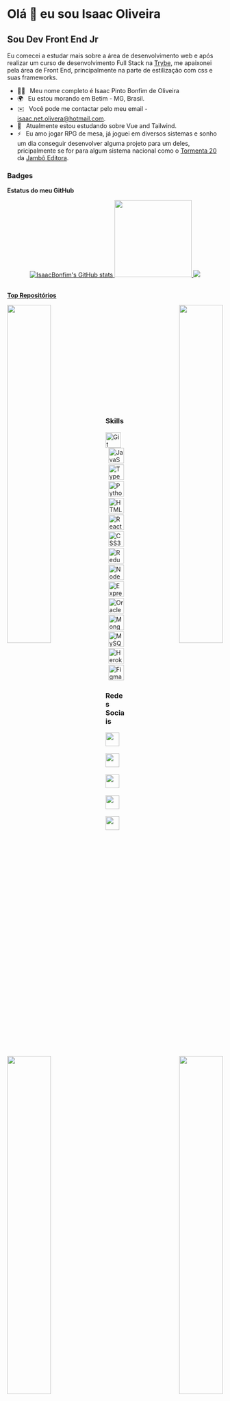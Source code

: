 Olá 👋 eu sou Isaac Oliveira
===============================

Sou Dev Front End Jr
----------------

Eu comecei a estudar mais sobre a área de desenvolvimento web e após realizar um curso de desenvolvimento Full Stack na [Trybe](https://www.betrybe.com/), me apaixonei pela área de Front End, principalmente na parte de estilização com css e suas frameworks.

* :curly_haired_man: &ensp;Meu nome completo é Isaac Pinto Bonfim de Oliveira
* 🌍 &ensp;Eu estou morando em Betim - MG, Brasil.
* ✉️  &ensp;Você pode me contactar pelo meu email - [isaac.net.olivera@hotmail.com](mailto:isaac.net.olivera@hotmail.com).
* 🧠 &ensp;Atualmente estou estudando sobre Vue and Tailwind.
* ⚡  &ensp;Eu amo jogar RPG de mesa, já joguei em diversos sistemas e sonho um dia conseguir desenvolver alguma projeto para um deles, pricipalmente se for para algum sistema nacional como o [Tormenta 20](https://site.jamboeditora.com.br/tormenta20/) da [Jambô Editora](https://jamboeditora.com.br/).


### Badges

<b>Estatus do meu GitHub</b>

<div align="center">
  <a href="https://github.com/IsaacBonfim" />
  <img src="https://github-readme-stats.vercel.app/api?username=IsaacBonfim&show_icons=true&hide=&count_private=true&title_color=10b981&text_color=ffffff&icon_color=3382ed&bg_color=0f172a&hide_border=true&show_icons=true" alt="IsaacBonfim's GitHub stats" />
  <img height="180em" src="https://github-readme-stats.vercel.app/api/top-langs/?username=IsaacBonfim&layout=compact&langs_count=7&theme=tokyonight" />
  <img src="https://github-readme-streak-stats.herokuapp.com/?user=IsaacBonfim&stroke=ffffff&background=0f172a&ring=10b981&fire=10b981&currStreakNum=ffffff&currStreakLabel=10b981&sideNums=ffffff&sideLabels=ffffff&dates=ffffff&hide_border=true" />
</div>

<br />

<b>Top Repositórios</b>

<div width="100%" align="center"><a href="https://github.com/IsaacBonfim/19-projeto-app-de-receitas" align="left"><img align="left" width="45%" src="https://github-readme-stats.vercel.app/api/pin/?username=IsaacBonfim&repo=19-projeto-app-de-receitas&title_color=10b981&text_color=ffffff&icon_color=3382ed&bg_color=0f172a&hide_border=true&locale=en" /></a><a href="https://github.com/IsaacBonfim/14-projeto-trybetunes" align="right"><img align="right" width="45%" src="https://github-readme-stats.vercel.app/api/pin/?username=IsaacBonfim&repo=14-projeto-trybetunes&title_color=10b981&text_color=ffffff&icon_color=3382ed&bg_color=0f172a&hide_border=true&locale=en" /></a></div><br /><br /><br /><br /><br /><br /><br />

<div width="100%" align="center"><a href="https://github.com/IsaacBonfim/13-projeto-tryunfo" align="left"><img align="left" width="45%" src="https://github-readme-stats.vercel.app/api/pin/?username=IsaacBonfim&repo=13-projeto-tryunfo&title_color=10b981&text_color=ffffff&icon_color=3382ed&bg_color=0f172a&hide_border=true&locale=en" /></a><a href="https://github.com/IsaacBonfim/17-projeto-trivia" align="right"><img align="right" width="45%" src="https://github-readme-stats.vercel.app/api/pin/?username=IsaacBonfim&repo=17-projeto-trivia&title_color=10b981&text_color=ffffff&icon_color=3382ed&bg_color=0f172a&hide_border=true&locale=en" /></a></div>
<br /><br /><br /><br /><br /><br /><br />

### Skills

<p align="left">
<a href="https://git-scm.com/" target="_blank" rel="noreferrer"><img src="https://raw.githubusercontent.com/danielcranney/readme-generator/main/public/icons/skills/git-colored.svg" width="36" height="36" alt="Git" /></a>
&ensp;<a href="https://developer.mozilla.org/en-US/docs/Web/JavaScript" target="_blank" rel="noreferrer"><img src="https://raw.githubusercontent.com/danielcranney/readme-generator/main/public/icons/skills/javascript-colored.svg" width="36" height="36" alt="JavaScript" /></a>
&ensp;<a href="https://www.typescriptlang.org/" target="_blank" rel="noreferrer"><img src="https://raw.githubusercontent.com/danielcranney/readme-generator/main/public/icons/skills/typescript-colored.svg" width="36" height="36" alt="TypeScript" /></a>
&ensp;<a href="https://www.python.org/" target="_blank" rel="noreferrer"><img src="https://raw.githubusercontent.com/danielcranney/readme-generator/main/public/icons/skills/python-colored.svg" width="36" height="36" alt="Python" /></a>
&ensp;<a href="https://developer.mozilla.org/en-US/docs/Glossary/HTML5" target="_blank" rel="noreferrer"><img src="https://raw.githubusercontent.com/danielcranney/readme-generator/main/public/icons/skills/html5-colored.svg" width="36" height="36" alt="HTML5" /></a>
&ensp;<a href="https://reactjs.org/" target="_blank" rel="noreferrer"><img src="https://raw.githubusercontent.com/danielcranney/readme-generator/main/public/icons/skills/react-colored.svg" width="36" height="36" alt="React" /></a>
&ensp;<a href="https://www.w3.org/TR/CSS/#css" target="_blank" rel="noreferrer"><img src="https://raw.githubusercontent.com/danielcranney/readme-generator/main/public/icons/skills/css3-colored.svg" width="36" height="36" alt="CSS3" /></a>
&ensp;<a href="https://redux.js.org/" target="_blank" rel="noreferrer"><img src="https://raw.githubusercontent.com/danielcranney/readme-generator/main/public/icons/skills/redux-colored.svg" width="36" height="36" alt="Redux" /></a>
&ensp;<a href="https://nodejs.org/en/" target="_blank" rel="noreferrer"><img src="https://raw.githubusercontent.com/danielcranney/readme-generator/main/public/icons/skills/nodejs-colored.svg" width="36" height="36" alt="NodeJS" /></a>
&ensp;<a href="https://expressjs.com/" target="_blank" rel="noreferrer"><img src="https://raw.githubusercontent.com/danielcranney/readme-generator/main/public/icons/skills/express-colored.svg" width="36" height="36" alt="Express" /></a>
&ensp;<a href="https://www.oracle.com/uk/index.html" target="_blank" rel="noreferrer"><img src="https://raw.githubusercontent.com/danielcranney/readme-generator/main/public/icons/skills/oracle-colored.svg" width="36" height="36" alt="Oracle" /></a>
&ensp;<a href="https://www.mongodb.com/" target="_blank" rel="noreferrer"><img src="https://raw.githubusercontent.com/danielcranney/readme-generator/main/public/icons/skills/mongodb-colored.svg" width="36" height="36" alt="MongoDB" /></a>
&ensp;<a href="https://www.mysql.com/" target="_blank" rel="noreferrer"><img src="https://raw.githubusercontent.com/danielcranney/readme-generator/main/public/icons/skills/mysql-colored.svg" width="36" height="36" alt="MySQL" /></a>
&ensp;<a href="https://www.heroku.com/" target="_blank" rel="noreferrer"><img src="https://raw.githubusercontent.com/danielcranney/readme-generator/main/public/icons/skills/heroku-colored.svg" width="36" height="36" alt="Heroku" /></a>
&ensp;<a href="https://www.figma.com/" target="_blank" rel="noreferrer"><img src="https://raw.githubusercontent.com/danielcranney/readme-generator/main/public/icons/skills/figma-colored.svg" width="36" height="36" alt="Figma" /></a>
</p>


### Redes Sociais

<p align="left"> <a href="https://www.facebook.com/isaac.oliveira.182" target="_blank" rel="noreferrer"><img src="https://raw.githubusercontent.com/danielcranney/readme-generator/main/public/icons/socials/facebook.svg" width="32" height="32" /></a>&emsp;<a href="https://www.github.com/IsaacBonfim" target="_blank" rel="noreferrer"><img src="https://raw.githubusercontent.com/danielcranney/readme-generator/main/public/icons/socials/github.svg" width="32" height="32" /></a>&emsp;<a href="http://www.instagram.com/isaac.oliveira.182/" target="_blank" rel="noreferrer"><img src="https://raw.githubusercontent.com/danielcranney/readme-generator/main/public/icons/socials/instagram.svg" width="32" height="32" /></a>&emsp;<a href="https://www.linkedin.com/in/isaacpboliveira" target="_blank" rel="noreferrer"><img src="https://raw.githubusercontent.com/danielcranney/readme-generator/main/public/icons/socials/linkedin.svg" width="32" height="32" /></a>&emsp;<a href="https://www.twitter.com/IsaacOl55287815" target="_blank" rel="noreferrer"><img src="https://raw.githubusercontent.com/danielcranney/readme-generator/main/public/icons/socials/twitter.svg" width="32" height="32" /></a></p>

